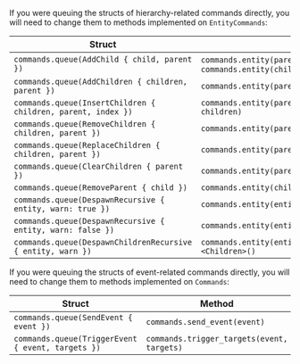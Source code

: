 If you were queuing the structs of hierarchy-related commands directly, you will need to change them to methods implemented on `EntityCommands`:

| Struct                                                       | Method                                                                                         |
|--------------------------------------------------------------|------------------------------------------------------------------------------------------------|
| `commands.queue(AddChild { child, parent })`                 | `commands.entity(parent).add_child(child)` OR `commands.entity(child).insert(ChildOf(parent))` |
| `commands.queue(AddChildren { children, parent })`           | `commands.entity(parent).add_children(children)`                                               |
| `commands.queue(InsertChildren { children, parent, index })` | `commands.entity(parent).insert_children(index, children)`                                     |
| `commands.queue(RemoveChildren { children, parent })`        | `commands.entity(parent).remove_children(children)`                                            |
| `commands.queue(ReplaceChildren { children, parent })`       | `commands.entity(parent).replace_children(children)`                                           |
| `commands.queue(ClearChildren { parent })`                   | `commands.entity(parent).remove::<Children>()`                                                 |
| `commands.queue(RemoveParent { child })`                     | `commands.entity(child).remove::<ChildOf>()`                                                   |
| `commands.queue(DespawnRecursive { entity, warn: true })`    | `commands.entity(entity).despawn()`                                                            |
| `commands.queue(DespawnRecursive { entity, warn: false })`   | `commands.entity(entity).try_despawn()`                                                        |
| `commands.queue(DespawnChildrenRecursive { entity, warn })`  | `commands.entity(entity).despawn_related::<Children>()`                                        |

If you were queuing the structs of event-related commands directly, you will need to change them to methods implemented on `Commands`:

| Struct                                            | Method                                     |
|---------------------------------------------------|--------------------------------------------|
| `commands.queue(SendEvent { event })`             | `commands.send_event(event)`               |
| `commands.queue(TriggerEvent { event, targets })` | `commands.trigger_targets(event, targets)` |
